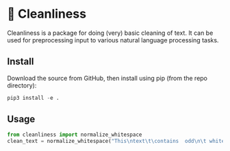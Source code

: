 # 🛀 Cleanliness

Cleanliness is a package for doing (very) basic cleaning of text. It can be used for preprocessing input to various
natural language processing tasks.

## Install

Download the source from GitHub, then install using pip (from the repo directory):

```python
pip3 install -e .
```

## Usage

```python
from cleanliness import normalize_whitespace
clean_text = normalize_whitespace("This\ntext\t\contains  odd\n\t whitespace.")
```
